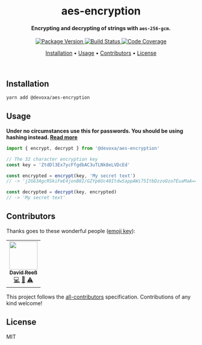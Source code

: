 <!-- Title -->
<h1 align="center">
  aes-encryption
</h1>

<!-- Description -->
<h4 align="center">
  Encrypting and decrypting of strings with <code>aes-256-gcm</code>.
</h4>

<!-- Badges -->
<p align="center">
  <a href="https://www.npmjs.com/package/@devoxa/aes-encryption">
    <img
      src="https://img.shields.io/npm/v/@devoxa/aes-encryption?style=flat-square"
      alt="Package Version"
    />
  </a>

  <a href="https://app.circleci.com/pipelines/github/devoxa/aes-encryption?branch=master">
    <img
      src="https://img.shields.io/circleci/build/github/devoxa/aes-encryption/master?style=flat-square"
      alt="Build Status"
    />
  </a>

  <a href="https://codecov.io/github/devoxa/aes-encryption">
    <img
      src="https://img.shields.io/codecov/c/github/devoxa/aes-encryption/master?style=flat-square"
      alt="Code Coverage"
    />
  </a>
</p>

<!-- Quicklinks -->
<p align="center">
  <a href="#installation">Installation</a> •
  <a href="#usage">Usage</a> •
  <a href="#contributors">Contributors</a> •
  <a href="#license">License</a>
</p>

<br>

## Installation

```bash
yarn add @devoxa/aes-encryption
```

## Usage

**Under no circumstances use this for passwords. You should be using hashing instead.
[Read more](https://stackoverflow.com/a/477578)**

```ts
import { encrypt, decrypt } from '@devoxa/aes-encryption'

// The 32 character encryption key
const key = 'ZtdDl3Ex7ycFfgdbAC3uTLNk8eLVDcEd'

const encrypted = encrypt(key, 'My secret text')
// -> 'j2G63AgcRSkiFeE4jonB8I/GZYp6Uc40ItdwSappAWi75ItbDzzoOzo7EuaMaA=='

const decrypted = decrypt(key, encrypted)
// -> 'My secret text'
```

## Contributors

Thanks goes to these wonderful people ([emoji key](https://allcontributors.org/docs/en/emoji-key)):

<!-- ALL-CONTRIBUTORS-LIST:START - Do not remove or modify this section -->
<!-- prettier-ignore-start -->
<!-- markdownlint-disable -->
<table>
  <tr>
    <td align="center"><a href="https://www.david-reess.de"><img src="https://avatars3.githubusercontent.com/u/4615516?v=4" width="75px;" alt=""/><br /><sub><b>David Reeß</b></sub></a><br /><a href="https://github.com/devoxa/aes-encryption/commits?author=queicherius" title="Code">💻</a> <a href="https://github.com/devoxa/aes-encryption/commits?author=queicherius" title="Documentation">📖</a> <a href="https://github.com/devoxa/aes-encryption/commits?author=queicherius" title="Tests">⚠️</a></td>
  </tr>
</table>

<!-- markdownlint-enable -->
<!-- prettier-ignore-end -->

<!-- ALL-CONTRIBUTORS-LIST:END -->

This project follows the [all-contributors](https://github.com/all-contributors/all-contributors)
specification. Contributions of any kind welcome!

## License

MIT
